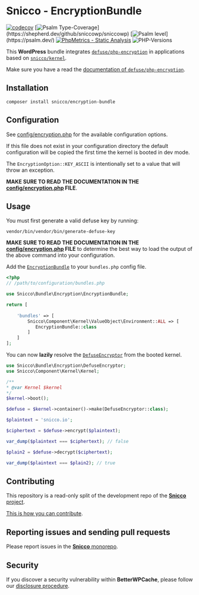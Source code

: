 # Snicco - EncryptionBundle

[![codecov](https://img.shields.io/badge/Coverage-100%25-success
)](https://codecov.io/gh/sniccowp/sniccowp)
[![Psalm Type-Coverage](https://shepherd.dev/github/sniccowp/sniccowp/coverage.svg?)](https://shepherd.dev/github/sniccowp/sniccowp)
[![Psalm level](https://shepherd.dev/github/sniccowp/sniccowp/level.svg?)](https://psalm.dev/)
[![PhpMetrics - Static Analysis](https://img.shields.io/badge/PhpMetrics-Static_Analysis-2ea44f)](https://sniccowp.github.io/sniccowp/phpmetrics/EncryptionBundle/index.html)
![PHP-Versions](https://img.shields.io/badge/PHP-%5E7.4%7C%5E8.0%7C%5E8.1-blue)

This **WordPress** bundle integrates [`defuse/php-encryption`](https://github.com/defuse/php-encryption) in applications based on [`snicco/kernel`](https://github.com/sniccowp/kernel).

Make sure you have a read the [documentation of `defuse/php-encryption`](https://github.com/defuse/php-encryption/blob/master/docs/Tutorial.md).

## Installation

```shell
composer install snicco/encryption-bundle
```

## Configuration

See [config/encryption.php](config/encryption.php) for the available configuration options.

If this file does not exist in your configuration directory the default configuration will be copied
the first time the kernel is booted in dev mode.

The `EncryptionOption::KEY_ASCII` is intentionally set to a value that will throw an exception.

**MAKE SURE TO READ THE DOCUMENTATION IN THE [config/encryption.php](config/encryption.php) FILE**.

## Usage

You must first generate a valid defuse key by running:

```shell
vendor/bin/vendor/bin/generate-defuse-key
```

**MAKE SURE TO READ THE DOCUMENTATION IN THE [config/encryption.php](config/encryption.php) FILE** to determine the best
way to load the output of the above command into your configuration.

Add the [`EncryptionBundle`](src/EncryptionBundle.php) to your `bundles.php`
config file.

```php
<?php
// /path/to/configuration/bundles.php

use Snicco\Bundle\Encryption\EncryptionBundle;

return [
    
    'bundles' => [
        Snicco\Component\Kernel\ValueObject\Environment::ALL => [
           EncryptionBundle::class
        ]   
    ]   
];

```
You can now **lazily** resolve the [`DefuseEncryptor`](src/DefuseEncryptor.php) from the booted kernel.

```php
use Snicco\Bundle\Encryption\DefuseEncryptor;
use Snicco\Component\Kernel\Kernel;

/**
* @var Kernel $kernel
*/
$kernel->boot();

$defuse = $kernel->container()->make(DefuseEncryptor::class);

$plaintext = 'snicco.io';

$ciphertext = $defuse->encrypt($plaintext);

var_dump($plaintext === $ciphertext); // false 

$plain2 = $defuse->decrypt($ciphertext);

var_dump($plaintext === $plain2); // true 
```

## Contributing

This repository is a read-only split of the development repo of the [**Snicco** project](https://github.com/sniccowp/sniccowp).

[This is how you can contribute](https://github.com/sniccowp/sniccowp/blob/master/CONTRIBUTING.md).

## Reporting issues and sending pull requests

Please report issues in the
[**Snicco** monorepo](https://github.com/sniccowp/sniccowp/blob/master/CONTRIBUTING.md##using-the-issue-tracker).

## Security

If you discover a security vulnerability within **BetterWPCache**, please follow
our [disclosure procedure](https://github.com/sniccowp/sniccowp/blob/master/SECURITY.md).
